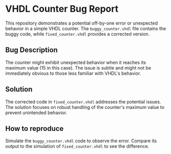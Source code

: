 # VHDL Counter Bug Report

This repository demonstrates a potential off-by-one error or unexpected behavior in a simple VHDL counter. The `buggy_counter.vhdl` file contains the buggy code, while `fixed_counter.vhdl` provides a corrected version.

## Bug Description
The counter might exhibit unexpected behavior when it reaches its maximum value (15 in this case).  The issue is subtle and might not be immediately obvious to those less familiar with VHDL's behavior.

## Solution
The corrected code in `fixed_counter.vhdl` addresses the potential issues.  The solution focuses on robust handling of the counter's maximum value to prevent unintended behavior.

## How to reproduce
Simulate the `buggy_counter.vhdl` code to observe the error.  Compare its output to the simulation of `fixed_counter.vhdl` to see the difference.